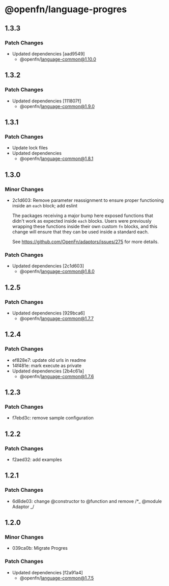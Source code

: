 # @openfn/language-progres

## 1.3.3

### Patch Changes

- Updated dependencies [aad9549]
  - @openfn/language-common@1.10.0

## 1.3.2

### Patch Changes

- Updated dependencies [111807f]
  - @openfn/language-common@1.9.0

## 1.3.1

### Patch Changes

- Update lock files
- Updated dependencies
  - @openfn/language-common@1.8.1

## 1.3.0

### Minor Changes

- 2c1d603: Remove parameter reassignment to ensure proper functioning inside an
  `each` block; add eslint

  The packages receiving a major bump here exposed functions that didn't work as
  expected inside `each` blocks. Users were previously wrapping these functions
  inside their own custom `fn` blocks, and this change will ensure that they can
  be used inside a standard each.

  See https://github.com/OpenFn/adaptors/issues/275 for more details.

### Patch Changes

- Updated dependencies [2c1d603]
  - @openfn/language-common@1.8.0

## 1.2.5

### Patch Changes

- Updated dependencies [929bca6]
  - @openfn/language-common@1.7.7

## 1.2.4

### Patch Changes

- ef828e7: update old urls in readme
- 14f481e: mark execute as private
- Updated dependencies [2b4c61a]
  - @openfn/language-common@1.7.6

## 1.2.3

### Patch Changes

- f7ebd3c: remove sample configuration

## 1.2.2

### Patch Changes

- f2aed32: add examples

## 1.2.1

### Patch Changes

- 6d8de03: change @constructor to @function and remove /\*_ @module Adaptor _/

## 1.2.0

### Minor Changes

- 039ca0b: Migrate Progres

### Patch Changes

- Updated dependencies [f2a91a4]
  - @openfn/language-common@1.7.5
